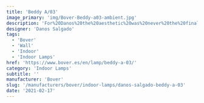 ```yaml
---
title: 'Beddy A/03'
image_primary: 'img/Bover-Beddy-a03-ambient.jpg'
description: 'For%20Danos%20the%20aesthetic%20was%20never%20the%20final%20goal%2C%20however%20we%20fall%20in%20love%20with%20Beddy%20just%20seeing%20it.%20Something%20emotional%20radiates%20of%20it.%20%22I%20take%20care%20of%20proportions%2C%20which%20is%20the%20key%20to%20balance.%20This%20goes%20beyond%20pure%20mathematics%2C%20it%u2019s%20a%20sensitivity%20issue.%20When%20we%20see%20something%20proportionate%2C%20we%20simply%20know%20it%2C%20%22explains%20Danos.%20That%27s%20why%20we%20see%20Beddy%20and%20everything%20fits%20in%20a%20natural%20way.%20Light%2C%20versatile%20and%20fresh.%20Perfect%20for%20minimalist%20spaces.'
designer: 'Danos Salgado'
tags:
  - 'Bover'
  - 'Wall'
  - 'Indoor'
  - 'Indoor Lamps'
href: 'https://www.bover.es/en/lamp/beddy-a-03/'
category: 'Indoor Lamps'
subtitle: ''
manufacturer: 'Bover'
slug: '/manufacturers/bover/indoor-lamps/danos-salgado-beddy-a-03'
date: '2021-02-17'
---
```

